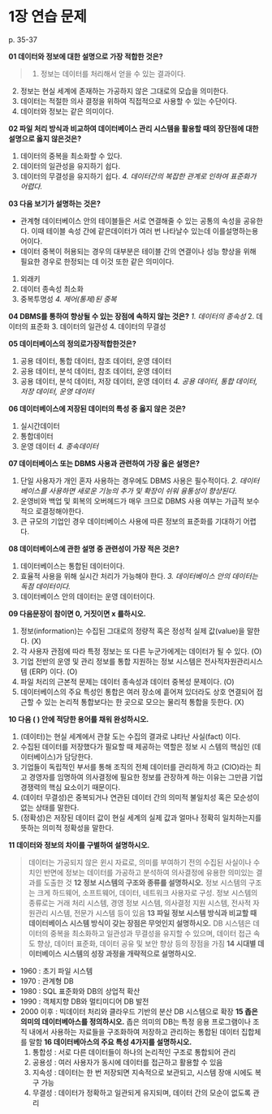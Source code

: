 # 1장 연습 문제

p. 35-37

**01 데이터와 정보에 대한 설명으로 가장 적합한 것은?**

> 1. 정보는 데이터를 처리해서 얻을 수 있는 결과이다.
2. 정보는 현실 세계에 존재하는 가공하지 않은 그대로의 모습을 의미한다.
3. 데이터는 적절한 의사 결정을 위하여 직접적으로 사용할 수 있는 수단이다.
4. 데이터와 정보는 같은 의미이다.

**02 파일 처리 방식과 비교하여 데이터베이스 관리 시스템을 활용할 때의 장단점에 대한 설명으로 옳지 않은것은?**

1. 데이터의 중복을 최소화할 수 있다.
2. 데이터의 일관성을 유지하기 쉽다.
3. 데이터의 무결성을 유지하기 쉽다.
_4. 데이터간의 복잡한 관계로 인하여 표준화가 어렵다._

**03 다음 보기가 설명하는 것은?**

- 관계형 데이터베이스 안의 테이블들은 서로 연결해줄 수 있는 공통의 속성을 공유한다. 이때 테이블 속성 간에 같은데이터가 여러 번 나타날수 있는데 이를설명하는용어이다.
- 데이터 중복이 허용되는 경우의 대부분은 테이블 간의 연결이나 성능 향상을 위해 필요한 경우로 한정되는 데 이것 또한 같은 의미이다.

1. 외래키
2. 데이터 종속성 최소화
3. 중복투명성
_4. 제어(통제)된 중복_

**04 DBMS를 통하여 향상될 수 있는 장점에 속하지 않는 것은?**
_1. 데이터의 종속성_
2. 데이터의 표준화
3. 데이터의 일관성
4. 데이터의 무결성

**05 데이터베이스의 정의로가장적합한것은?**

1. 공용 데이터, 통합 데이터, 참조 데이터, 운영 데이터
2. 공용 데이터, 분석 데이터, 참조 데이터, 운영 데이터
3. 공용 데이터, 분석 데이터, 저장 데이터, 운영 데이터
_4. 공용 데이터, 통합 데이터, 저장 데이터, 운영 데이터_

**06 데이터베이스에 저장된 데이터의 특성 중 옳지 않은 것은?**

1. 실시간데이터
2. 통합데이터
3. 운영 데이터
_4. 종속데이터_

**07 데이터베이스 또는 DBMS 사용과 관련하여 가장 옳은 설명은?**

1. 단일 사용자가 개인 혼자 사용하는 경우에도 DBMS 사용은 필수적이다.
_2. 데이터베이스를 사용하면 새로운 기능의 추가 및 확장이 쉬워 융통성이 향상된다._
3. 운영비와 백업 및 회복의 오버헤드가 매우 크므로 DBMS 사용 여부는 가급적 보수적으 로결정해야한다.
4. 큰 규모의 기업인 경우 데이터베이스 사용에 따른 정보의 표준화를 기대하기 어렵다.

**08 데이터베이스에 관한 설명 중 관련성이 가장 적은 것은?**

1. 데이터베이스는 통합된 데이터이다.
2. 효율적 사용을 위해 실시간 처리가 가능해야 한다.
_3. 데이터베이스 안의 데이터는 독점 데이터이다._
4. 데이터베이스 안의 데이터는 운영 데이터이다.

**09 다음문장이 참이면 0, 거짓이면 x 를하시오.**

1. 정보(information)는 수집된 그대로의 정량적 혹은 정성적 실제 값(value)을 말한다. (X)
2. 각 사용자 관점에 따라 특정 정보는 또 다른 누군가에게는 데이터가 될 수 있다. (O)
3. 기업 전반의 운영 및 관리 정보를 통합 지원하는 정보 시스템은 전사적자원관리시스템 (ERP) 이다. (O)
4. 파일 처리의 근본적 문제는 데이터 종속성과 데이터 중복성 문제이다. (O)
5. 데이터베이스의 주요 특성인 통합은 여러 장소에 흩어져 있더라도 상호 연결되어 접근할 수 있는 논리적 통합보다는 한 곳으로 모으는 물리적 통합을 듯한다. (X)

**10 다음 ( ) 안에 적당한 용어를 채워 완성하시오.**

1. (데이터)는 현실 세계에서 관찰 도는 수집의 결과로 냐타난 사실(fact) 이다.
2. 수집된 데이터를 저장했다가 필요할 때 제공하는 역할은 정보 시 스템의 핵심인 (데이터베이스)가 담당한다.
3. 기업들이 독립적인 부서를 통해 조직의 전체 데이터를 관리하게 하고 (CIO)라는 최고 경영자를 임명하여 의사결정에 필요한 정보를 관장하계 하는 이유는 그만큼 기업 경쟁력의 핵심 요소이기 때문이다.
4. (데이터 무결성)은 중복되거나 연관된 데이터 간의 의미적 불일치성 혹은 모순성이 없는 상태를 말한다.
5. (정확성)은 저장된 데이터 값이 현실 세계의 실제 값과 얼마나 정확히 일치하는지를 뜻하는 의미적 정확성을 말한다.

**11 데이터와 정보의 차이를 구별하여 설명하시오.**
> 데이터는 가공되지 않은 윈시 자료로, 의미를 부여하기 전의 수집된 사실이나 수치인 반면에 정보는 데이터를 가공하고 분석하여 의사결정에 유용한 의미있는 결과를 도출한 것
**12 정보 시스템의 구조와 종류를 설명하시오.**
> 정보 시스템의 구조는 크게 하드웨어, 소프트웨어, 데이터, 네트워크 사용자로 구성. 정보 시스템의 종류로는 거래 처리 시스템, 경영 정보 시스템, 의사결정 지원 시스템, 전사적 자원관리 시스템, 전문가 시스템 등이 있음
**13 파일 정보 시스템 방식과 비교할 때 데이터베이스 시스템 방식이 갖는 장점은 무엇인지 설명하시오.**
> DB 시스템은 데이터의 중복을 최소화하고 일관성과 무결성을 유지할 수 있으며, 데이터 접근 속도 향상, 데이터 표준화, 데이터 공유 및 보안 향상 등의 장점을 가짐
**14 시대별 데이터베이스 시스템의 성장 과정을 개략적으로 설명하시오.**
- 1960 : 초기 파일 시스템
- 1970 : 관계형 DB
- 1980 : SQL 표준화와 DB의 상업적 확산
- 1990 : 객체지향 DB와 멀티미디어 DB 발전
- 2000 이후 : 빅데이터 처리와 클라우드 기반의 분산 DB 시스템으로 확장
**15 좁은 의미의 데이터베아스를 정의하시오.**
좁은 의미의 DB는 특정 응용 프로그램이나 조직 내에서 사용하는 자료들을 구조화하여 저장하고 관리하는 통합된 데이터 집합체를 말함
**16 데이터베아스의 주요 특성 4가지를 설명하시오.**
  1. 통합성 : 서로 다른 데이터들이 하나의 논리적인 구조로 통합되어 관리
  2. 공용성 : 여러 사용자가 동시에 데이터를 접근하고 활용할 수 있음
  3. 지속성 : 데이터는 한 번 저장되면 지속적으로 보관되고, 시스템 장애 시에도 복구 가능
  4. 무결성 : 데이터가 정확하고 일관되게 유지되며, 데이터 간의 모순이 없도록 관리
